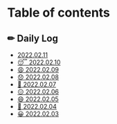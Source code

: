 # Table of contents

## ✏ Daily Log

* [2022.02.11](README.md)
* [😴 2022.02.10](daily-log/2022.02.10.md)
* [😩 2022.02.09](<README (3).md>)
* [😞 2022.02.08](<README (2).md>)
* [🙂 2022.02.07](<README (1).md>)
* [😑 2022.02.06](<README (1) (1).md>)
* [😄 2022.02.05](<README (1) (1) (1).md>)
* [🙂 2022.02.04](daily-log/2022.02.04.md)
* [😀 2022.02.03](daily-log/2022.02.03.md)
